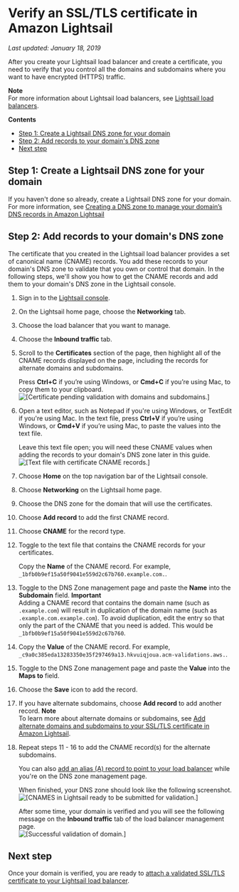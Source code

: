 # Verify an SSL/TLS certificate in Amazon Lightsail<a name="verify-tls-ssl-certificate-using-dns-cname-https"></a>

*Last updated: January 18, 2019*

After you create your Lightsail load balancer and create a certificate, you need to verify that you control all the domains and subdomains where you want to have encrypted \(HTTPS\) traffic\.

**Note**  
For more information about Lightsail load balancers, see [Lightsail load balancers](understanding-lightsail-load-balancers.md)\.

**Contents**
+ [Step 1: Create a Lightsail DNS zone for your domain](#verify-ssl-tls-create-dns-zone)
+ [Step 2: Add records to your domain's DNS zone](#verify-ssl-tls-create-dns-records)
+ [Next step](#verify-ssl-tls-next-step)

## Step 1: Create a Lightsail DNS zone for your domain<a name="verify-ssl-tls-create-dns-zone"></a>

If you haven't done so already, create a Lightsail DNS zone for your domain\. For more information, see [Creating a DNS zone to manage your domain’s DNS records in Amazon Lightsail](lightsail-how-to-create-dns-entry.md) 

## Step 2: Add records to your domain's DNS zone<a name="verify-ssl-tls-create-dns-records"></a>

The certificate that you created in the Lightsail load balancer provides a set of canonical name \(CNAME\) records\. You add these records to your domain's DNS zone to validate that you own or control that domain\. In the following steps, we'll show you how to get the CNAME records and add them to your domain's DNS zone in the Lightsail console\.

1. Sign in to the [Lightsail console](https://lightsail.aws.amazon.com/)\.

1. On the Lightsail home page, choose the **Networking** tab\.

1. Choose the load balancer that you want to manage\.

1. Choose the **Inbound traffic** tab\.

1. Scroll to the **Certificates** section of the page, then highlight all of the CNAME records displayed on the page, including the records for alternate domains and subdomains\.

   Press **Ctrl\+C** if you’re using Windows, or **Cmd\+C** if you’re using Mac, to copy them to your clipboard\.  
![\[Certificate pending validation with domains and subdomains.\]](https://d9yljz1nd5001.cloudfront.net/en_us/cdafd3c2a6d9edfefee89eda217b0068/images/example.certificate-validation-with-subdomains.png)

1. Open a text editor, such as Notepad if you're using Windows, or TextEdit if you're using Mac\. In the text file, press **Ctrl\+V** if you’re using Windows, or **Cmd\+V** if you’re using Mac, to paste the values into the text file\.

   Leave this text file open; you will need these CNAME values when adding the records to your domain's DNS zone later in this guide\.  
![\[Text file with certificate CNAME records.\]](https://d9yljz1nd5001.cloudfront.net/en_us/cdafd3c2a6d9edfefee89eda217b0068/images/amazon-lightsail-ssl-tls-cname-records-text-file.png)

1. Choose **Home** on the top navigation bar of the Lightsail console\.

1. Choose **Networking** on the Lightsail home page\.

1. Choose the DNS zone for the domain that will use the certificates\.

1. Choose **Add record** to add the first CNAME record\.

1. Choose **CNAME** for the record type\.

1. Toggle to the text file that contains the CNAME records for your certificates\.

   Copy the **Name** of the CNAME record\. For example, `_1bfb0b9ef15a50f9041e559d2c67b760.example.com.`\.

1. Toggle to the DNS Zone management page and paste the **Name** into the **Subdomain** field\.
**Important**  
Adding a CNAME record that contains the domain name \(such as `.example.com`\) will result in duplication of the domain name \(such as `.example.com.example.com`\)\. To avoid duplication, edit the entry so that only the part of the CNAME that you need is added\. This would be `_1bfb0b9ef15a50f9041e559d2c67b760`\.

1. Copy the **Value** of the CNAME record\. For example, `_c9a0c385eda13283350e35f297469a13.hkvuiqjoua.acm-validations.aws.`\.

1. Toggle to the DNS Zone management page and paste the **Value** into the **Maps to** field\.

1. Choose the **Save** icon to add the record\.

1. If you have alternate subdomains, choose **Add record** to add another record\.
**Note**  
 To learn more about alternate domains or subdomains, see [Add alternate domains and subdomains to your SSL/TLS certificate in Amazon Lightsail](add-alternate-domain-names-to-tls-ssl-certificate-https.md)\.

1. Repeat steps 11 \- 16 to add the CNAME record\(s\) for the alternate subdomains\.

   You can also [add an alias \(A\) record to point to your load balancer](add-alias-record-for-lightsail-load-balancer.md) while you're on the DNS zone management page\.

   When finished, your DNS zone should look like the following screenshot\.  
![\[CNAMES in Lightsail ready to be submitted for validation.\]](https://d9yljz1nd5001.cloudfront.net/en_us/cdafd3c2a6d9edfefee89eda217b0068/images/dns-validation-cname-with-alternate-names.png)

   After some time, your domain is verified and you will see the following message on the **Inbound traffic** tab of the load balancer management page\.  
![\[Successful validation of domain.\]](https://d9yljz1nd5001.cloudfront.net/en_us/cdafd3c2a6d9edfefee89eda217b0068/images/example-com-verified-and-ready-to-use.png)

## Next step<a name="verify-ssl-tls-next-step"></a>

Once your domain is verified, you are ready to [attach a validated SSL/TLS certificate to your Lightsail load balancer](attach-validated-certificate-to-load-balancer.md)\.